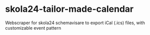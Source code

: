 # skola24-tailor-made-calendar

Webscraper for skola24 schemavisare to export iCal (.ics) files, with customizable event pattern
